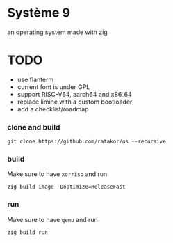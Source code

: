 # Système 9
an operating system made with zig

# TODO
- use flanterm
- current font is under GPL
- support RISC-V64, aarch64 and x86_64
- replace limine with a custom bootloader
- add a checklist/roadmap

### clone and build

    git clone https://github.com/ratakor/os --recursive

### build
Make sure to have `xorriso` and run

    zig build image -Doptimize=ReleaseFast

### run
Make sure to have `qemu` and run

    zig build run
